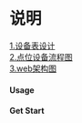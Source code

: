 # 说明 



[//]:<> (https://go-iot.github.io/gfyt-iot)

[1.设备表设计](docs/publish/1.设备表设计.html)  
[2.点位设备流程图](docs/publish/gfyt-iot.html)  
[3.web架构图](docs/publish/gfyt-web.html)  
#### Usage

#### Get Start


